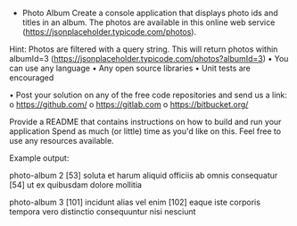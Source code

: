 - Photo Album
Create a console application that displays photo ids and titles in an album. The photos are available in this online web
service (https://jsonplaceholder.typicode.com/photos).

Hint: Photos are filtered with a query string. This will return photos within albumId=3
(https://jsonplaceholder.typicode.com/photos?albumId=3)
• You can use any language
• Any open source libraries
• Unit tests are encouraged

• Post your solution on any of the free code repositories and send us a link:
o https://github.com/
o https://gitlab.com
o https://bitbucket.org/

Provide a README that contains instructions on how to build and run your application
Spend as much (or little) time as you'd like on this. Feel free to use any resources available.

Example output:

photo-album 2
[53] soluta et harum aliquid officiis ab omnis consequatur
[54] ut ex quibusdam dolore mollitia


photo-album 3
[101] incidunt alias vel enim
[102] eaque iste corporis tempora vero distinctio consequuntur nisi nesciunt
